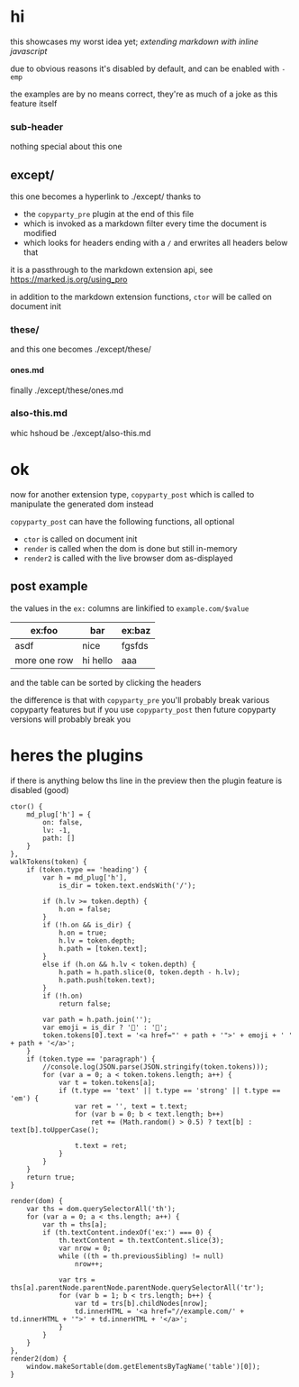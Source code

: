 # hi
this showcases my worst idea yet; *extending markdown with inline javascript*

due to obvious reasons it's disabled by default, and can be enabled with `-emp`

the examples are by no means correct, they're as much of a joke as this feature itself


### sub-header
nothing special about this one


## except/
this one becomes a hyperlink to ./except/ thanks to
* the `copyparty_pre` plugin at the end of this file
* which is invoked as a markdown filter every time the document is modified
* which looks for headers ending with a `/` and erwrites all headers below that

it is a passthrough to the markdown extension api, see https://marked.js.org/using_pro

in addition to the markdown extension functions, `ctor` will be called on document init


### these/
and this one becomes ./except/these/


#### ones.md
finally ./except/these/ones.md


### also-this.md
whic hshoud be ./except/also-this.md




# ok
now for another extension type, `copyparty_post` which is called to manipulate the generated dom instead

`copyparty_post` can have the following functions, all optional
* `ctor` is called on document init
* `render` is called when the dom is done but still in-memory
* `render2` is called with the live browser dom as-displayed

## post example

the values in the `ex:` columns are linkified to `example.com/$value`

| ex:foo       | bar      | ex:baz |
| ------------ | -------- | ------ |
| asdf         | nice     | fgsfds |
| more one row | hi hello | aaa    |

and the table can be sorted by clicking the headers

the difference is that with `copyparty_pre` you'll probably break various copyparty features but if you use `copyparty_post` then future copyparty versions will probably break you




# heres the plugins
if there is anything below ths line in the preview then the plugin feature is disabled (good)




```copyparty_pre
ctor() {
    md_plug['h'] = {
        on: false,
        lv: -1,
        path: []
    }
},
walkTokens(token) {
    if (token.type == 'heading') {
        var h = md_plug['h'],
            is_dir = token.text.endsWith('/');
        
        if (h.lv >= token.depth) {
            h.on = false;
        }
        if (!h.on && is_dir) {
            h.on = true;
            h.lv = token.depth;
            h.path = [token.text];
        }
        else if (h.on && h.lv < token.depth) {
            h.path = h.path.slice(0, token.depth - h.lv);
            h.path.push(token.text);
        }
        if (!h.on)
            return false;

        var path = h.path.join('');
        var emoji = is_dir ? '📂' : '📜';
        token.tokens[0].text = '<a href="' + path + '">' + emoji + ' ' + path + '</a>';
    }
    if (token.type == 'paragraph') {
        //console.log(JSON.parse(JSON.stringify(token.tokens)));
        for (var a = 0; a < token.tokens.length; a++) {
            var t = token.tokens[a];
            if (t.type == 'text' || t.type == 'strong' || t.type == 'em') {
                var ret = '', text = t.text;
                for (var b = 0; b < text.length; b++)
                    ret += (Math.random() > 0.5) ? text[b] : text[b].toUpperCase();
                
                t.text = ret;
            }
        }
    }
    return true;
}
```



```copyparty_post
render(dom) {
    var ths = dom.querySelectorAll('th');
    for (var a = 0; a < ths.length; a++) {
        var th = ths[a];
        if (th.textContent.indexOf('ex:') === 0) {
            th.textContent = th.textContent.slice(3);
            var nrow = 0;
            while ((th = th.previousSibling) != null)
                nrow++;
            
            var trs = ths[a].parentNode.parentNode.parentNode.querySelectorAll('tr');
            for (var b = 1; b < trs.length; b++) {
                var td = trs[b].childNodes[nrow];
                td.innerHTML = '<a href="//example.com/' + td.innerHTML + '">' + td.innerHTML + '</a>';
            }
        }
    }
},
render2(dom) {
    window.makeSortable(dom.getElementsByTagName('table')[0]);
}
```
